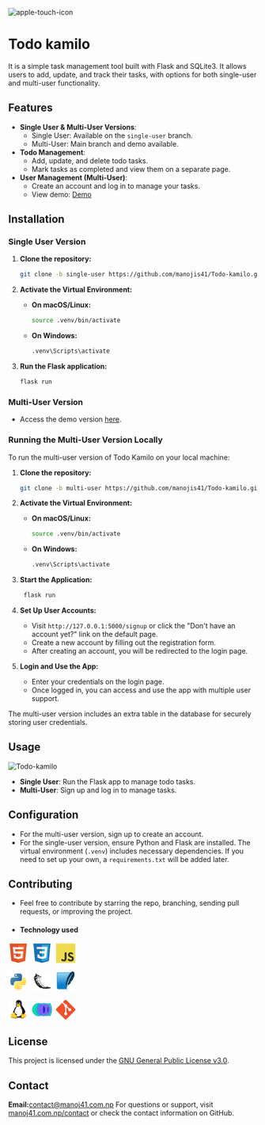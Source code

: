 ![apple-touch-icon](https://github.com/manojis41/Todo-kamilo/assets/126950007/7f091e38-3e3d-4aef-8241-ca2711809a08)
# Todo kamilo

It is a simple task management tool built with Flask and SQLite3. It allows users to add, update, and track their tasks, with options for both single-user and multi-user functionality.

## Features

- **Single User & Multi-User Versions**:
  - Single User: Available on the `single-user` branch.
  - Multi-User: Main branch and demo available.
- **Todo Management**:
  - Add, update, and delete todo tasks.
  - Mark tasks as completed and view them on a separate page.
- **User Management (Multi-User)**:
  - Create an account and log in to manage your tasks.
  - View demo: [Demo](https://manojis41.pythonanywhere.com)
## Installation

### Single User Version

1. **Clone the repository:**
   ```bash
   git clone -b single-user https://github.com/manojis41/Todo-kamilo.git
   ```
1. **Activate the Virtual Environment:**

   - **On macOS/Linux:**
     ```bash
     source .venv/bin/activate
     ```

   - **On Windows:**
     ```bash
     .venv\Scripts\activate
     ```
3. **Run the Flask application:**
   ```bash
   flask run
   ```

### Multi-User Version

- Access the demo version [here](https://manojis41.pythonanywhere.com).

### Running the Multi-User Version Locally

To run the multi-user version of Todo Kamilo on your local machine:

1. **Clone the repository:**
   ```bash
   git clone -b multi-user https://github.com/manojis41/Todo-kamilo.git
   ```
2. **Activate the Virtual Environment:**

   - **On macOS/Linux:**
     ```bash
     source .venv/bin/activate
     ```

   - **On Windows:**
     ```bash
     .venv\Scripts\activate
     ```

3. **Start the Application:**

   ```bash
    flask run
   ```

4. **Set Up User Accounts:**

   - Visit `http://127.0.0.1:5000/signup` or click the "Don't have an account yet?" link on the default page.
   - Create a new account by filling out the registration form.
   - After creating an account, you will be redirected to the login page.

5. **Login and Use the App:**

   - Enter your credentials on the login page.
   - Once logged in, you can access and use the app with multiple user support.

The multi-user version includes an extra table in the database for securely storing user credentials.

## Usage

![Todo-kamilo](https://github.com/manojis41/Todo-kamilo/assets/126950007/11332947-0733-4955-920c-155549ef2980)
- **Single User**: Run the Flask app to manage todo tasks.
- **Multi-User**: Sign up and log in to manage tasks.

## Configuration

- For the multi-user version, sign up to create an account.
- For the single-user version, ensure Python and Flask are installed. The virtual environment (`.venv`) includes necessary dependencies. If you need to set up your own, a `requirements.txt` will be added later.

## Contributing

- Feel free to contribute by starring the repo, branching, sending pull requests, or improving the project.
- <h4>Technology used</h4>
<div>
  <img src="https://github.com/devicons/devicon/blob/master/icons/html5/html5-original.svg" title="HTML5" alt="HTML" width="40" height="40"/>&nbsp;
  <img src="https://github.com/devicons/devicon/blob/master/icons/css3/css3-original.svg"  title="CSS3" alt="CSS" width="40" height="40"/>&nbsp;
  <img src="https://github.com/devicons/devicon/blob/master/icons/javascript/javascript-original.svg" title="JavaScript" alt="JavaScript" width="40" height="40"/>&nbsp;
  
  <img src="https://github.com/devicons/devicon/blob/master/icons/python/python-original.svg" title="Python"  alt="Python" width="40" height="40"/>&nbsp;
  <img src="https://github.com/devicons/devicon/blob/master/icons/flask/flask-original.svg" title="Flask"  alt="Flask" width="40" height="40"/>&nbsp;
  <img src="https://github.com/devicons/devicon/blob/master/icons/sqlite/sqlite-original.svg" title="SQLite"  alt="SQLite" width="40" height="40"/>&nbsp;

  <img src="https://github.com/devicons/devicon/blob/master/icons/linux/linux-original.svg" title="Linux"  alt="Linux" width="40" height="40"/>&nbsp;
  <img src="https://github.com/VSCodium/vscodium/raw/master/icons/stable/codium_cnl.svg" title="VSCodium"  alt="VSCodium" width="40" height="40"/>&nbsp;
  <img src="https://github.com/devicons/devicon/blob/master/icons/git/git-original.svg" title="Git"  alt="Git" width="40" height="40"/>&nbsp;
</div>

## License

This project is licensed under the [GNU General Public License v3.0](https://www.gnu.org/licenses/gpl-3.0.html).

## Contact
**Email:**[contact@manoj41.com.np](mailto:contact@manoj41.com.np)
For questions or support, visit [manoj41.com.np/contact](https://manoj41.com.np/contact) or check the contact information on GitHub.

